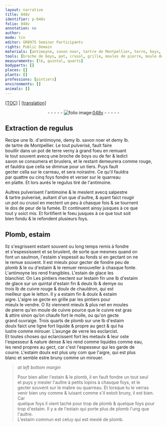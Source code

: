 ```yaml
---
layout: narrative
title: 048v
identifier: p-048v
folio: 048v
annotation: no
author:
mode: tcn
editor: GR8975 Seminar Participants
rights: Public Domain
materials: [antimoyne, savon noer, tartre de Montpellier, terre, boys, fer, savon, carreau, quarreau, regulus, antimoine, salpestre, tartre, Plomb, estaim, plomb, estain de glace, estaim fin, estaim de glace, estain fin, cuivre rouge & doulx de chauldron, letton, estaim fin & doulx, estaim aigre, pierre, cuivre, estaim doulx, axunge de verre, metaulx, eau, aigre, estain, plomb,, mabre, estaim commun]
tools: [broche de boys, pot, crusol, grille, moules de pierre, moule de cuivre, molle, mabre, quarreau]
measurements: [lb, quintal, quarts]
bodyparts: []
places: []
plants: []
professions: [pintiers]
environments: []
animals: []
---
```


 <p><a href="{{ site.baseurl }}/normalized/">[TOC]</a> | <a href="{{ site.baseurl }}/texts/p-048v_tl/" target="_blank">[translation]</a></p><div class="folio" align="center">- - - - - <a href="http://gallica.bnf.fr/ark:/12148/btv1b10500001g/f102.image" target="_blank"><img src="https://cu-mkp.github.io/2017-workshop-edition/assets/photo-icon.png" alt="folio image: " style="display:inline-block; margin-bottom:-3px;"/>048v</a> - - - - - </div>  
  

## Extraction de regulus

 
R<span class="exp">ecipe</span> une lb. d'<span class="m">antimoyne</span>, demy lb. <span class="m">savon noer</span> et demy lb.<br/> de <span class="m">tartre de Montpellier</span>. Le tout pulverisé, fault faire<br/> bouillir dans un pot de <span class="m">terre</span> verny à grand foeu en remua<span class="exp">n</span>t<br/> le tout souvent avecq une <span class="tl">broche de <span class="m">boys</span></span> ou de <span class="m">fer</span> & ledict<br/> <span class="m">savon</span> se consumera et bruslera, et le restant demeurera co<span class="exp">mm</span>e rouge,<br/> et fauldra que cella se diminue pour un tiers. Puys fault<br/> gecter cella sur le <span class="m">carreau</span>, et sera noirastre. Ce qu'il fauldra<br/> par quattre ou cinq foys fondre et verser sur le <span class="m">quarreau</span><br/> en platte. Et lors aurés le <span class="m">regulus</span> tiré de l'<span class="m">antimoine</span>.
 
Aultres pulverisent l'<span class="m">antimoine</span> & le meslent avecq <span class="m">salpestre</span><br/> & <span class="m">tartre</span> pulverisé, aultant d'un que d'aultre, & ayant faict rougir<br/> un <span class="tl">pot</span> ou <span class="tl">crusol</span> en mectent un peu à chasque fois & <span class="del">se</span> tournent<br/> le dos de peur de la fumée. Et continuent ainsy jusques à ce que<br/> tout y soict mis. Et fortifient le foeu jusques à ce que tout soit<br/> bien fondu & le refondent plusieurs foys.
 
 
  

## <span class="m">Plomb</span>, <span class="m">estaim</span>

 
Ilz s'esgrissent estant souvent ou long temps remis à fondre<br/> et s'espessissent et se bruslent, de sorte que mesmes quand on<br/> font un saulmon, l'<span class="m">estaim</span> s'espessit au fonds si en gectant on ne<br/> le remue souvent. Il est mieulx pour gecter de fondre peu de<br/> <span class="m">plomb</span> <span class="del">& le</span> ou d'<span class="m">estaim</span> & le <span class="del">remuer</span> renouveller à chasque fonte.<br/> L'<span class="m">antimoyne</span> les rend frangibles. L'<span class="m">estain de glace</span> les<br/> blanchist. <span class="del">On</span> Les <span class="pro">pintiers</span> mectent <span class="del">sur l<span class="m">estaim fin</span></span> une <span class="ms">lb</span> d'<span class="m">estaim<br/> de glace</span> sur un <span class="ms">quintal</span> d'<span class="m">estain fin</span> & deulx <span class="ms">lb</span> & demye ou<br/> trois <span class="ms">lb</span> de <span class="m">cuivre rouge & doulx de chauldron</span>, qui est<br/> meilleur que le <span class="m">letton</span>. Il y a <span class="m">estaim fin & doulx</span> & <span class="m">estaim<br/> aigre</span>. L'aigre se gecte en <span class="tl">grille</span> par les <span class="pro">pintiers</span> pour<br/> mieulx le vendre. <span class="del">O</span> Ilz viennent mieulx & plus net en <span class="tl">moules<br/> de <span class="m">pierre</span></span> qu'en <span class="tl">moule de <span class="m">cuivre</span></span> pource que le <span class="m">cuivre</span> est gras<br/> & attire sinon qu’on chaufe fort le <span class="tl">molle</span>, ou qu'on gecte<br/> grand ouvraige. Trois <span class="ms">quarts</span> de <span class="m">plomb</span> sur une <span class="ms">lb</span> d'<span class="m">estaim<br/> doulx</span> faict une ligne fort liquide & propre au gect & qui ha<br/> lustre comme mirouer. L’<span class="m">axunge de verre</span> les esclarcist.<br/> Et toutes choses qui eclarcissent fort les <span class="m">metaulx</span> & leur oste<br/> l'espesseur & nature dense & les rend <span class="del">comme</span> liquides comme <span class="m">eau</span>,<br/> les rend propres au gect, car c'est l'espesseur qui les garde de<br/> courre. L'<span class="m">estaim doulx</span> est plus uny <span class="del">com</span> que l'<span class="m">aigre</span>, qui est plus<br/> blanc et semble estre bruny co<span class="exp">mm</span>e un mirouer.
 
> *at left bottom margin*
> 
> 
>   Pour bien allier l'<span class="m">estain</span> & le <span class="m">plomb,</span> il en fault fondre un tout seul<br/> et puys y mesler l'aultre à petits lopins à chasque foys, et le<br/> gecter souvent sur le <span class="tl"><span class="m">mabre</span></span> ou <span class="tl"><span class="m">quarreau</span></span>. Et lorsque tu le verras<br/> venir bien uny <span class="del">co<span class="exp">mm</span>e</span> & luisant co<span class="exp">mm</span>e s'il estoit bruny, il est bien. Car<br/> quelque foys il vient taché pour trop de <span class="m">plomb</span> & quelque foys pour<br/> trop d'<span class="m">estaim</span>. Il y a de l'<span class="m">estain</span> qui porte plus de <span class="m">plomb</span> l'ung que l'aultre.<br/> L'<span class="m">estaim commun</span> est celuy qui est meslé de <span class="m">plomb</span>.
 
 